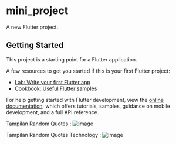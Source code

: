 # mini_project

A new Flutter project.

## Getting Started

This project is a starting point for a Flutter application.

A few resources to get you started if this is your first Flutter project:

- [Lab: Write your first Flutter app](https://docs.flutter.dev/get-started/codelab)
- [Cookbook: Useful Flutter samples](https://docs.flutter.dev/cookbook)

For help getting started with Flutter development, view the
[online documentation](https://docs.flutter.dev/), which offers tutorials,
samples, guidance on mobile development, and a full API reference.

Tampilan Random Quotes :
![image](https://user-images.githubusercontent.com/102821668/214070462-757a852b-346b-45d8-bf19-17694803e559.png)

Tampilan Random Quotes Technology :
![image](https://user-images.githubusercontent.com/102821668/214070621-0bdb7e64-5ad5-4815-ad14-1b160bf768c7.png)
